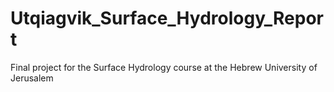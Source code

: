 # Utqiagvik_Surface_Hydrology_Report
Final project for the Surface Hydrology course at the Hebrew University of Jerusalem
